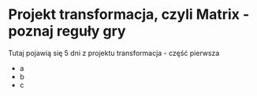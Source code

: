 # Projekt transformacja, czyli Matrix - poznaj reguły gry

Tutaj pojawią się 5 dni z projektu transformacja - część pierwsza
- a
- b
- c
